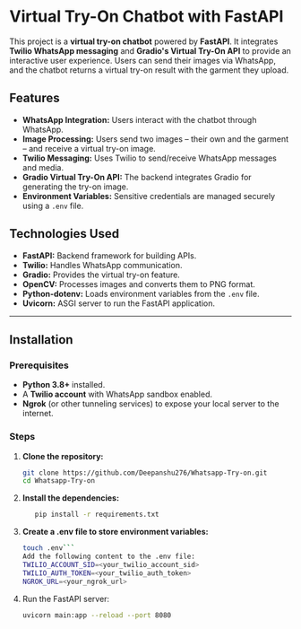 # Virtual Try-On Chatbot with FastAPI

This project is a **virtual try-on chatbot** powered by **FastAPI**. It integrates **Twilio WhatsApp messaging** and **Gradio's Virtual Try-On API** to provide an interactive user experience. Users can send their images via WhatsApp, and the chatbot returns a virtual try-on result with the garment they upload.

## Features
- **WhatsApp Integration:** Users interact with the chatbot through WhatsApp.
- **Image Processing:** Users send two images – their own and the garment – and receive a virtual try-on image.
- **Twilio Messaging:** Uses Twilio to send/receive WhatsApp messages and media.
- **Gradio Virtual Try-On API:** The backend integrates Gradio for generating the try-on image.
- **Environment Variables:** Sensitive credentials are managed securely using a `.env` file.

## Technologies Used
- **FastAPI:** Backend framework for building APIs.
- **Twilio:** Handles WhatsApp communication.
- **Gradio:** Provides the virtual try-on feature.
- **OpenCV:** Processes images and converts them to PNG format.
- **Python-dotenv:** Loads environment variables from the `.env` file.
- **Uvicorn:** ASGI server to run the FastAPI application.

---

## Installation

### Prerequisites
- **Python 3.8+** installed.
- A **Twilio account** with WhatsApp sandbox enabled.
- **Ngrok** (or other tunneling services) to expose your local server to the internet.

### Steps
1. **Clone the repository:**
   ```bash
   git clone https://github.com/Deepanshu276/Whatsapp-Try-on.git
   cd Whatsapp-Try-on

2. **Install the dependencies:**
   ```bash
      pip install -r requirements.txt
3. **Create a .env file to store environment variables:**
   ```bash
   touch .env```
   Add the following content to the .env file:
   TWILIO_ACCOUNT_SID=<your_twilio_account_sid>
   TWILIO_AUTH_TOKEN=<your_twilio_auth_token>
   NGROK_URL=<your_ngrok_url>
4. Run the FastAPI server:
   ```bash
   uvicorn main:app --reload --port 8080



